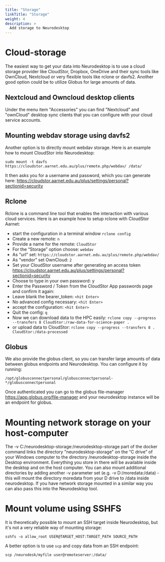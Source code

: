 ```yaml
---
title: "Storage"
linkTitle: "Storage"
weight: 4
description: >
  Add storage to Neurodesktop
---
```


# Cloud-storage
The easiest way to get your data into Neurodesktop is to use a cloud storage provider like CloudStor, Dropbox, OneDrive and their sync tools like OwnCloud, Nextcloud or very flexible tools like rclone or davfs2. Another good option could be to utilize Globus for large amounts of data. 

## Nextcloud and Owncloud desktop clients
Under the menu item "Accessories" you can find "Nextcloud" and "ownCloud" desktop sync clients that you can configure with your cloud service accounts.

## Mounting webdav storage using davfs2
Another option is to directly mount webdav storage. Here is an example how to mount CloudStor into Neurodesktop:

```
sudo mount -t davfs https://cloudstor.aarnet.edu.au/plus/remote.php/webdav/ /data/
```
It then asks you for a username and password, which you can generate here: https://cloudstor.aarnet.edu.au/plus/settings/personal?sectionid=security

## Rclone
Rclone is a command line tool that enables the interaction with various cloud services. Here is an example how to setup rclone with CloudStor Aarnet:

- start the configuration in a terminal window `rclone config`
- Create a new remote: `n`
- Provide a name for the remote: `CloudStor`
- For the “Storage” option choose: `webdav`
- As “url” set: `https://cloudstor.aarnet.edu.au/plus/remote.php/webdav/`
- As “vendor” set OwnCloud: `2`
- Set your CloudStor username after generating an access token https://cloudstor.aarnet.edu.au/plus/settings/personal?sectionid=security
- Choose to type in your own password: y
- Enter the Password / Token from the CloudStor App passwords page and confirm it again:
- Leave blank the bearer_token: `<hit Enter>`
- No advanced config necessary: `<hit Enter>`
- accept the configuration: `<hit Enter>`
- Quit the config: `q`
- Now we can download data to the HPC easily: `rclone copy --progress --transfers 8 CloudStor:/raw-data-for-science-paper .`
- or upload data to CloudStor: `rclone copy --progress --transfers 8 . CloudStor:/data-processed`

## Globus
We also provide the globus client, so you can transfer large amounts of data between globus endpoints and Neurodesktop. You can configure it by running:
```
/opt/globusconnectpersonal/globusconnectpersonal-*/globusconnectpersonal
```

Once authenticated you can go to the globus file-manager https://app.globus.org/file-manager and your neurodesktop instance will be an endpoint for globus.

# Mounting network storage on your host-computer
The -v C:/neurodesktop-storage:/neurodesktop-storage part of the docker command links the directory "neurodesktop-storage" on the “C drive” of your Windows computer to the directory /neurodesktop-storage inside the Desktop environment. Everything you store in there will be available inside the desktop and on the host computer. You can also mount additional directories by adding another -v parameter set (e.g. -v D:/moredata:/data) - this will mount the directory moredata from your D drive to /data inside neurodesktop. If you have network storage mounted in a similar way you can also pass this into the Neurodesktop tool.

# Mount volume using SSHFS
It is theoretically possible to mount an SSH target inside Neurodesktop, but it's not a very reliable way of mounting storage:
```
sshfs -o allow_root USER@TARGET_HOST:TARGET_PATH SOURCE_PATH
```

A better option is to use `scp` and copy data from an SSH endpoint:
```
scp /neurodesk/myfile user@remoteserver:/data/
```


